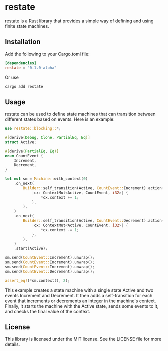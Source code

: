 # restate

restate is a Rust library that provides a simple way of defining and using finite state machines.

## Installation

Add the following to your Cargo.toml file:

```toml
[dependencies]
restate = "0.1.0-alpha"
```

Or use

```bash
cargo add restate
```

## Usage

restate can be used to define state machines that can transition between different states based on events. Here is an example:

```rust
use restate::blocking::*;

#[derive(Debug, Clone, PartialEq, Eq)]
struct Active;

#[derive(PartialEq, Eq)]
enum CountEvent {
    Increment,
    Decrement,
}

let mut sm = Machine::with_context(0)
    .on_next(
        Builder::self_transition(Active, CountEvent::Increment).action(
            |cx: ContextMut<Active, CountEvent, i32>| {
                *cx.context += 1;
            },
        ),
    )
    .on_next(
        Builder::self_transition(Active, CountEvent::Decrement).action(
            |cx: ContextMut<Active, CountEvent, i32>| {
                *cx.context -= 1;
            },
        ),
    )
    .start(Active);

sm.send(CountEvent::Increment).unwrap();
sm.send(CountEvent::Increment).unwrap();
sm.send(CountEvent::Increment).unwrap();
sm.send(CountEvent::Decrement).unwrap();

assert_eq!(*sm.context(), 2);
```

This example creates a state machine with a single state Active and two events Increment and Decrement. It then adds a self-transition for each event that increments or decrements an integer in the machine's context. Finally, it starts the machine with the Active state, sends some events to it, and checks the final value of the context.

## License

This library is licensed under the MIT license. See the LICENSE file for more details.
